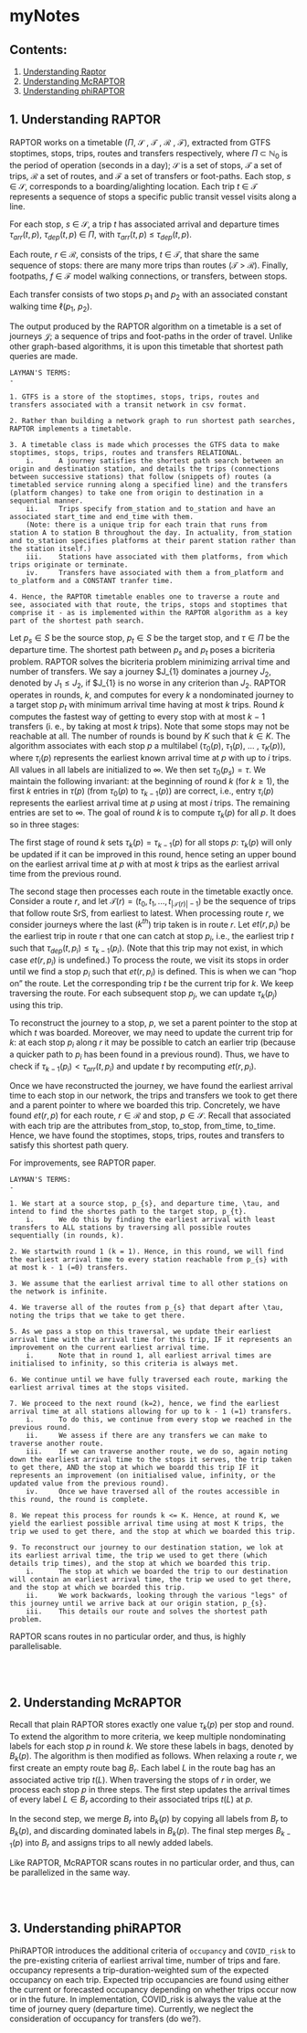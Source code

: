 # myNotes

## Contents:
1. [Understanding Raptor](#1-understanding-raptor)
2. [Understanding McRAPTOR](#2-understanding-mcraptor)
2. [Understanding phiRAPTOR](#3-understanding-phiraptor)
<!-- <div id='understandingRAPTOR'/> -->

## 1. Understanding RAPTOR
RAPTOR works on a timetable ($\Pi$, $\mathcal{S}$ , $\mathcal{T}$  , $\mathcal{R}$ , $\mathcal{F}$), extracted from GTFS stoptimes, stops, trips, routes and transfers respectively, where $\Pi$ $\subset$ $\mathbb{N}_{0}$ is the period of operation (seconds in a day); $\mathcal{S}$ is a set of stops, $\mathcal{T}$ a set of trips, $\mathcal{R}$ a set of routes, and $\mathcal{F}$ a set of transfers or foot-paths.
Each stop, $s$ $\in$ $\mathcal{S}$, corresponds to a boarding/alighting location.
Each trip $t$ $\in$ $\mathcal{T}$ represents a sequence of stops a specific public transit vessel visits along a line.
<!-- % At each stop in the sequence, it may drop off or pick up passengers. -->
For each stop, $s$ $\in$ $\mathcal{S}$, a trip $t$ has associated arrival and departure times $\tau_{arr}(t, p)$, $\tau_{dep}(t, p)$ $\in$ $\Pi$, with $\tau_{arr}(t, p)$ $\le$ $\tau_{dep}(t, p)$.
<!-- % The first and last stops of a trip have an undefined arrival and departure time, respectively. -->
Each route, $r$ $\in$ $\mathcal{R}$, consists of the trips, $t$ $\in$ $\mathcal{T}$, that share the same sequence of stops: there are many more trips than routes ($\mathcal{T}$ $>$ $\mathcal{R}$).
Finally, footpaths, $f$ $\in$ $\mathcal{F}$ model walking connections, or transfers, between stops.

Each transfer consists of two stops $p_{1}$ and $p_{2}$ with an associated constant walking time $\ell$($p_{1}$, $p_{2}$).
<!-- % Note that $\mathcal{F}$ is transitive: if $p_{1}$ and $p_{2}$ are indirectly connected by foot-paths, u is contained in $\mathcal{F}$ as well. -->
The output produced by the RAPTOR algorithm on a timetable is a set of journeys $\mathcal{J}$; a sequence of trips and foot-paths in the order of travel.
Unlike other graph-based algorithms, it is upon this timetable that shortest path queries are made.

```
LAYMAN'S TERMS:
-

1. GTFS is a store of the stoptimes, stops, trips, routes and transfers associated with a transit network in csv format.

2. Rather than building a network graph to run shortest path searches, RAPTOR implements a timetable.

3. A timetable class is made which processes the GTFS data to make stoptimes, stops, trips, routes and transfers RELATIONAL.
    i.      A journey satisfies the shortest path search between an origin and destination station, and details the trips (connections between successive stations) that follow (snippets of) routes (a timetabled service running along a specified line) and the transfers (platform changes) to take one from origin to destination in a sequential manner.
    ii.     Trips specify from_station and to_station and have an associated start_time and end_time with them.
    (Note: there is a unique trip for each train that runs from station A to station B throughout the day. In actuality, from_station and to_station specifies platforms at their parent station rather than the station itself.)
    iii.    Stations have associated with them platforms, from which trips originate or terminate.
    iv.     Transfers have associated with them a from_platform and to_platform and a CONSTANT tranfer time.

4. Hence, the RAPTOR timetable enables one to traverse a route and see, associated with that route, the trips, stops and stoptimes that comprise it - as is implemented within the RAPTOR algorithm as a key part of the shortest path search.
```

Let $p_{s} \in S$ be the source stop, $p_{t} \in S$ be the target stop, and $\tau \in \Pi$ be the departure time.
The shortest path between $p_{s}$ and $p_{t}$ poses a bicriteria problem.
RAPTOR solves the bicriteria problem minimizing arrival time and number of transfers.
We say a journey $J_{1} dominates a journey $J_{2}$, denoted by $J_{1} \le J_{2}$, if $J_{1} is no worse in any criterion than $J_{2}$.
RAPTOR operates in rounds, $k$, and computes for every $k$ a nondominated journey to a target stop $p_{t}$ with minimum arrival time having at most $k$ trips.
Round $k$ computes the fastest way of getting to every stop with at most
$k$ − 1 transfers (i. e., by taking at most $k$ trips).
Note that some stops may not be reachable at all.
The number of rounds is bound by $K$ such that $k \in K$.
The algorithm associates with each stop $p$ a multilabel ($\tau_{0}(p)$, $\tau_{1}(p)$, ... , $\tau_{K}(p)$), where $\tau_{i}(p)$ represents the earliest known arrival time at $p$ with up to $i$ trips.
All values in all labels are initialized to $\infty$.
We then set $\tau_{0}(p_{s}) = \tau$.
We maintain the following invariant:
at the beginning of round $k$ (for $k \ge 1$), the first $k$ entries in $\tau(p)$ (from $\tau_{0}(p)$ to $\tau_{k-1}(p)$) are correct, i.e., entry $\tau_{i}(p)$ represents the earliest arrival time at $p$ using at most $i$ trips.
The remaining entries are set to $\infty$.
The goal of round $k$ is to compute $\tau_{k}(p)$ for all $p$.
It does so in three stages:

The first stage of round $k$ sets $\tau_{k}(p) = \tau_{k-1}(p)$ for all stops $p$:
$\tau_{k}(p)$ will only be updated if it can be improved in this round, hence seting an upper bound on the earliest arrival time at $p$ with at most $k$ trips as the earliest arrival time from the previous round.

The second stage then processes each route in the timetable exactly once.
Consider a route $r$, and let $\mathcal{T}(r) = (t_{0}, t_{1}, ... , t_{|\mathcal{T}(r)|−1})$ be the sequence of trips that follow route SrS, from earliest to latest.
When processing route $r$, we consider journeys where the last ($k^{th}$) trip taken is in route $r$.
Let $et(r, p_{i})$ be the earliest trip in route r that one can catch at stop $p_{i}$, i.e., the earliest trip $t$ such that $\tau_{dep}(t, p_{i}) \le \tau_{k−1}(p_{i})$.
(Note that this trip may not exist, in which case $et(r, p_{i})$ is undefined.)
To process the route, we visit its stops in order until we find a stop $p_{i}$ such that $et(r, p_{i})$ is defined.
This is when we can “hop on” the route.
Let the corresponding trip $t$ be the current trip for $k$.
We keep traversing the route.
For each subsequent stop $p_{j}$, we can update $\tau_{k}(p_{j})$ using this trip.

To reconstruct the journey to a stop, $p$, we set a parent pointer to the stop at which $t$ was boarded.
Moreover, we may need to update the current trip for $k$:
at each stop $p_{i}$ along $r$ it may be possible to catch an earlier trip (because a quicker path to $p_{i}$ has been found in a previous round).
Thus, we have to check if $\tau_{k−1}(p_{i}) < \tau_{arr}(t, p_{i})$ and update $t$ by recomputing $et(r, p_{i})$.

Once we have reconstructed the journey, we have found the earliest arrival time to each stop in our network, the trips and transfers we took to get there and a parent pointer to where we boarded this trip.
Concretely, we have found $et(r, p)$ for each route, $r \in \mathcal{R}$ and stop, $p \in \mathcal{S}$.
Recall that associated with each trip are the attributes from_stop, to_stop, from_time, to_time.
Hence, we have found the stoptimes, stops, trips, routes and transfers to satisfy this shortest path query.

For improvements, see RAPTOR paper.
```
LAYMAN'S TERMS:
-

1. We start at a source stop, p_{s}, and departure time, \tau, and intend to find the shortes path to the target stop, p_{t}.
    i.      We do this by finding the earliest arrival with least transfers to ALL stations by traversing all possible routes sequentially (in rounds, k).

2. We startwith round 1 (k = 1). Hence, in this round, we will find the earliest arrival time to every station reachable from p_{s} with at most k - 1 (=0) transfers.

3. We assume that the earliest arrival time to all other stations on the network is infinite.

4. We traverse all of the routes from p_{s} that depart after \tau, noting the trips that we take to get there.

5. As we pass a stop on this traversal, we update their earliest arrival time with the arrival time for this trip, IF it represents an improvement on the current earliest arrival time.
    i.      Note that in round 1, all earliest arrival times are initialised to infinity, so this criteria is always met.

6. We continue until we have fully traversed each route, marking the earliest arrival times at the stops visited.

7. We proceed to the next round (k=2), hence, we find the earliest arrival time at all stations allowing for up to k - 1 (=1) transfers.
    i.      To do this, we continue from every stop we reached in the previous round.
    ii.     We assess if there are any transfers we can make to traverse another route.
    iii.    If we can traverse another route, we do so, again noting down the earliest arrival time to the stops it serves, the trip taken to get there, AND the stop at which we boardd this trip IF it represents an improvement (on initialised value, infinity, or the updated value from the previous round).
    iv.     Once we have traversed all of the routes accessible in this round, the round is complete.

8. We repeat this process for rounds k <= K. Hence, at round K, we yield the earliest possible arrival time using at most K trips, the trip we used to get there, and the stop at which we boarded this trip.

9. To reconstruct our journey to our destination station, we lok at its earliest arrival time, the trip we used to get there (which details trip times), and the stop at which we boarded this trip.
    i.      The stop at which we boarded the trip to our destination will contain an earliest arrival time, the trip we used to get there, and the stop at which we boarded this trip.
    ii.     We work backwards, looking through the various "legs" of this journey until we arrive back at our origin station, p_{s}.
    iii.    This details our route and solves the shortest path problem.
```

RAPTOR scans routes in no particular order, and thus, is highly parallelisable.

<br>

<br>

## 2. Understanding McRAPTOR

Recall that plain RAPTOR stores exactly one value $\tau_{k}(p)$ per stop
and round.
To extend the algorithm to more criteria, we keep multiple nondominating labels for each stop $p$ in round $k$.
We store these labels in bags, denoted by $B_{k}(p)$.
The algorithm is then modified as follows.
When relaxing a route $r$, we first create an empty route bag $B_{r}$.
Each label $L$ in the route bag has an associated active trip $t(L)$.
When traversing the stops of $r$ in order, we process each stop $p$ in three steps.
The first step updates the arrival times of every label $L \in B_{r}$ according to their associated trips $t(L)$ at $p$.
<!-- Note that if two labels have the same associated trip, one might be eliminated. -->
In the second step, we merge $B_{r}$ into $B_{k}(p)$ by copying all labels from $B_{r}$ to $B_{k}(p)$, and discarding dominated labels in $B_{k}(p)$. 
The final step merges $B_{k−1}(p)$ into $B_{r}$ and assigns trips to all newly
added labels.

Like RAPTOR, McRAPTOR scans routes in no particular order, and thus, can be parallelized in the same way.


<br>

<br>


## 3. Understanding phiRAPTOR

PhiRAPTOR introduces the additional criteria of `occupancy` and `COVID_risk` to the pre-existing criteria of earliest arrival time, number of trips and fare.
occupancy represents a trip-duration-weighted sum of the expected occupancy on each trip.
Expected trip occupancies are found using either the current or forecasted occupancy depending on whether trips occur now or in the future.
In implementation, COVID_risk is always the value at the time of journey query (departure time).
Currently, we neglect the consideration of occupancy for transfers (do we?).